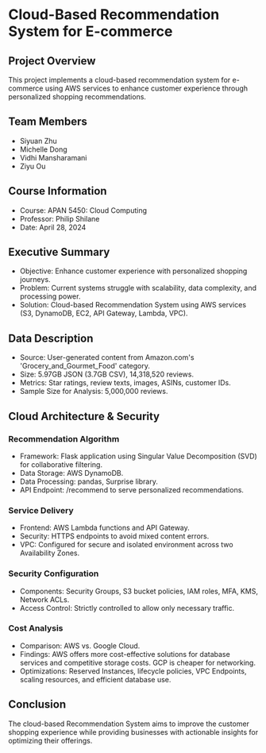 # Cloud-Based Recommendation System for E-commerce
## Project Overview
This project implements a cloud-based recommendation system for e-commerce using AWS services to enhance customer experience through personalized shopping recommendations.

## Team Members
- Siyuan Zhu
- Michelle Dong
- Vidhi Mansharamani
- Ziyu Ou


## Course Information
- Course: APAN 5450: Cloud Computing
- Professor: Philip Shilane
- Date: April 28, 2024

## Executive Summary
- Objective: Enhance customer experience with personalized shopping journeys.
- Problem: Current systems struggle with scalability, data complexity, and processing power.
- Solution: Cloud-based Recommendation System using AWS services (S3, DynamoDB, EC2, API Gateway, Lambda, VPC).

## Data Description
- Source: User-generated content from Amazon.com's 'Grocery_and_Gourmet_Food' category.
- Size: 5.97GB JSON (3.7GB CSV), 14,318,520 reviews.
- Metrics: Star ratings, review texts, images, ASINs, customer IDs.
- Sample Size for Analysis: 5,000,000 reviews.

## Cloud Architecture & Security
### Recommendation Algorithm
- Framework: Flask application using Singular Value Decomposition (SVD) for collaborative filtering.
- Data Storage: AWS DynamoDB.
- Data Processing: pandas, Surprise library.
- API Endpoint: /recommend to serve personalized recommendations.
### Service Delivery
- Frontend: AWS Lambda functions and API Gateway.
- Security: HTTPS endpoints to avoid mixed content errors.
- VPC: Configured for secure and isolated environment across two Availability Zones.
### Security Configuration
- Components: Security Groups, S3 bucket policies, IAM roles, MFA, KMS, Network ACLs.
- Access Control: Strictly controlled to allow only necessary traffic.
### Cost Analysis
- Comparison: AWS vs. Google Cloud.
- Findings: AWS offers more cost-effective solutions for database services and competitive storage costs. GCP is cheaper for networking.
- Optimizations: Reserved Instances, lifecycle policies, VPC Endpoints, scaling resources, and efficient database use.
## Conclusion
The cloud-based Recommendation System aims to improve the customer shopping experience while providing businesses with actionable insights for optimizing their offerings.
